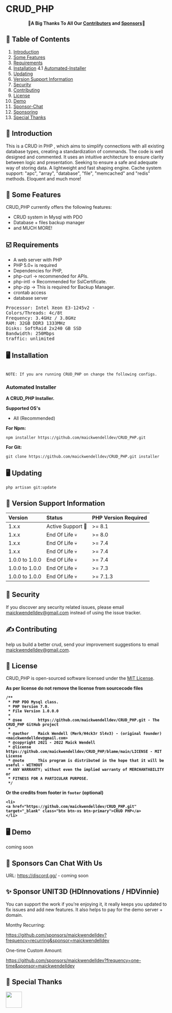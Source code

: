 # CRUD_PHP


<p align="center">
    🎉<b>A Big Thanks To All Our <a href="https://github.com/HDInnovations/UNIT3D-Community-Edition/graphs/contributors">Contributors</a> and <a href="https://github.com/sponsors/HDVinnie">Sponsors</a></b>🎉
</p>

## 📝 Table of Contents

1. [Introduction](#introduction)
2. [Some Features](#features)
3. [Requirements](#requirements)
4. [Installation](#installation)
4.1 [Automated-Installer](#auto-install)
5. [Updating](#updating)
6. [Version Support Information](#versions)
7. [Security](#security)
8. [Contributing](#contributing)
9. [License](#license)
10. [Demo](#demo)
11. [Sponsor-Chat](#chat)
12. [Sponsoring](#sponsor)
13. [Special Thanks](#thanks)


## <a name="introduction"></a> 🧐 Introduction

This is a CRUD in PHP , which aims to simplify connections with all existing database types, creating a standardization of commands. The code is well designed and commented. It uses an intuitive architecture to ensure clarity between logic and presentation. Seeking to ensure a safe and adequate way of storing data. A lightweight and fast shaping engine. Cache system support: "apc", "array", "database", "file", "memcached" and "redis" methods. Eloquent and much more!

## <a name="features"></a> 💎 Some Features

CRUD_PHP currently offers the following features:
  - CRUD system in Mysql with PDO
  - Database + files backup manager
  - and MUCH MORE!

## <a name="requirements"></a> ☑️ Requirements

- A web server with PHP
- PHP 5.0+ is required
- Dependencies for PHP,
- php-curl -> recommended for APIs.
- php-intl -> Recommended for SslCertificate.
- php-zip -> This is required for Backup Manager.
- crontab access
- database server

<pre>
Processor: Intel Xeon E3-1245v2 -
Colors/Threads: 4c/8t
Frequency: 3.4GHz / 3.8GHz
RAM: 32GB DDR3 1333MHz
Disks: SoftRaid 2x240 GB SSD
Bandwidth: 250Mbps
traffic: unlimited
</pre>

## <a name="installation"></a> 🖥️ Installation
```

NOTE: If you are running CRUD_PHP on change the following configs.

```

### <a name="auto-install"></a> Automated Installer
**A CRUD_PHP Installer.**

**Supported OS's**
- All (Recommended)

**For Npm:**
```
npm installer https://github.com/maickwendelldev/CRUD_PHP.git 
```

**For Git:**
```
git clone https://github.com/maickwendelldev/CRUD_PHP.git installer
```

## <a name="updating"></a> 🖥️ Updating
`php artisan git:update`

## <a name="versions"></a> 🚨 Version Support Information
 Version     | Status                   | PHP Version Required
:------------|:-------------------------|:------------
 1.x.x       |  Active Support :rocket: | >= 8.1
 1.x.x       |  End Of Life :skull: | >= 8.0
 1.x.x       |  End Of Life :skull: | >= 7.4
 1.x.x       |  End Of Life :skull: | >= 7.4
 1.0.0 to 1.0.0|  End Of Life :skull: | >= 7.4
 1.0.0 to 1.0.0|  End Of Life :skull: | >= 7.3
 1.0.0 to 1.0.0|  End Of Life :skull:     | >= 7.1.3

## <a name="security"></a> 🔐 Security

If you discover any security related issues, please email maickwendelldev@gmail.com instead of using the issue tracker.

## <a name="contributing"></a> ✍️ Contributing

help us build a better crud, send your improvement suggestions to email maickwendelldev@gmail.com.

## <a name="license"></a> 📝 License

CRUD_PHP is open-sourced software licensed under the [MIT License](https://github.com/maickwendelldev/CRUD_PHP/blob/main/LICENSE).

<b> As per license do not remove the license from sourcecode files
```
/**
 * PHP PDO Mysql class.
 * PHP Version 7.0.
 * File Version 1.0.0.0
 *
 * @see       https://github.com/maickwendelldev/CRUD_PHP.git - The CRUD_PHP GitHub project
 *
 * @author    Maick Wendell (Merk/H4ck3r Sl4v3) - (original founder) <maickwendelldev@gmail.com>
 * @copyright 2021 - 2022 Maick Wendell
 * @license   https://github.com/maickwendelldev/CRUD_PHP/blame/main/LICENSE - MIT License
 * @note      This program is distributed in the hope that it will be useful - WITHOUT
 * ANY WARRANTY; without even the implied warranty of MERCHANTABILITY or
 * FITNESS FOR A PARTICULAR PURPOSE.
 */
```

 Or the credits from footer in `footer` (optional)
```
<li>
<a href="https://github.com/maickwendelldev/CRUD_PHP.git" target="_blank" class="btn btn-xs btn-primary">CRUD PHP</a>
</li>
```
</b>

## <a name="demo"></a>  🖥️ Demo

coming soon 

## <a name="chat"></a>  💬 Sponsors Can Chat With Us

URL: https://discord.gg/ - coming soon 

## <a name="sponsor"></a> ✨ Sponsor UNIT3D (HDInnovations / HDVinnie)

You can support the work if you're enjoying it, it really keeps you updated to fix issues and add new features. It also helps to pay for the demo server + domain.

Monthy Recurring:

https://github.com/sponsors/maickwendelldev?frequency=recurring&sponsor=maickwendelldev

One-time Custom Amount:

https://github.com/sponsors/maickwendelldev?frequency=one-time&sponsor=maickwendelldev


## <a name="thanks"></a> 🎉 Special Thanks

<a href="https://github.com"><img src="https://i.imgur.com/NVWhzrU.png" height="50px;"></a>

